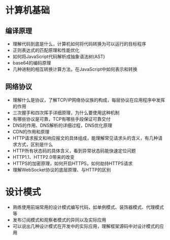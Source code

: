 # 计算机基础

## 编译原理

- 理解代码到底是什么，计算机如何将代码转换为可以运行的目标程序
- 正则表达式的匹配原理和性能优化
- 如何将JavaScript代码解析成抽象语法树(AST)
- base64的编码原理
- 几种进制的相互转换计算方法，在JavaScript中如何表示和转换

## 网络协议
- 理解什么是协议，了解TCP/IP网络协议族的构成，每层协议在应用程序中发挥的作用
- 三次握手和四次挥手详细原理，为什么要使用这种机制
- 有哪些协议是可靠，TCP有哪些手段保证可靠交付
- DNS的作用、DNS解析的详细过程，DNS优化原理
- CDN的作用和原理
- HTTP请求报文和响应报文的具体组成，能理解常见请求头的含义，有几种请求方式，区别是什么
- HTTP所有状态码的具体含义，看到异常状态码能快速定位问题
- HTTP1.1、HTTP2.0带来的改变
- HTTPS的加密原理，如何开启HTTPS，如何劫持HTTPS请求
- 理解WebSocket协议的底层原理、与HTTP的区别

# 设计模式

- 熟练使用前端常用的设计模式编写代码，如单例模式、装饰器模式、代理模式等
- 发布订阅模式和观察者模式的异同以及实际应用
- 可以说出几种设计模式在开发中的实际应用，理解框架源码中对设计模式的应用

